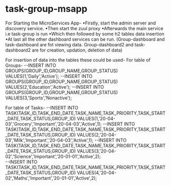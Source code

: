 # task-group-msapp
For Starting the MicroServices App-
•Firstly, start the admin server and discovery service.
•Then start the zuul proxy
•Afterwards the main service i.e task-group is run
•Which then followed by some h2 tables data insertion
•At last all the other dashboard services can be run.
(Group-dashboard and task-dashboard are fot viewing data. Group-dashboard2 and task-dashboard2 are for creation, updation, deletion of data)


For insertion of data into the tables these could be used-
For table of Groups-
--INSERT INTO GROUPS(GROUP_ID,GROUP_NAME,GROUP_STATUS) VALUES(1,'Daily','Active');
--INSERT INTO GROUPS(GROUP_ID,GROUP_NAME,GROUP_STATUS) VALUES(2,'Education','Active');
--INSERT INTO GROUPS(GROUP_ID,GROUP_NAME,GROUP_STATUS) VALUES(3,'Sports','Nonactive');


For table of Tasks-
--INSERT INTO TASK(TASK_ID,TASK_END_DATE,TASK_NAME,TASK_PRIORITY,TASK_START_DATE,TASK_STATUS,GROUP_ID) VALUES(1,'20-04-03','Grocery','Important','20-04-03','Active',1);
--INSERT INTO TASK(TASK_ID,TASK_END_DATE,TASK_NAME,TASK_PRIORITY,TASK_START_DATE,TASK_STATUS,GROUP_ID) VALUES(2,'20-04-03','Milk','Important','20-04-03','Active',1);
--INSERT INTO TASK(TASK_ID,TASK_END_DATE,TASK_NAME,TASK_PRIORITY,TASK_START_DATE,TASK_STATUS,GROUP_ID) VALUES(3,'20-04-02','Science','Important','20-01-01','Active',2);    
--INSERT INTO TASK(TASK_ID,TASK_END_DATE,TASK_NAME,TASK_PRIORITY,TASK_START_DATE,TASK_STATUS,GROUP_ID) VALUES(4,'20-04-02','Maths','Important','20-01-01','Active',2);  
